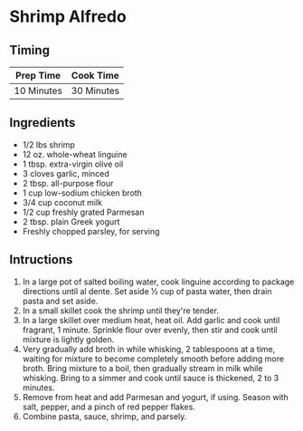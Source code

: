 # Shrimp Alfredo

## Timing

| Prep Time  | Cook Time  |
| ---------- | ---------- |
| 10 Minutes | 30 Minutes |

## Ingredients

- 1/2 lbs shrimp
- 12 oz. whole-wheat linguine
- 1 tbsp. extra-virgin olive oil
- 3 cloves garlic, minced
- 2 tbsp. all-purpose flour
- 1 cup low-sodium chicken broth
- 3/4 cup coconut milk
- 1/2 cup freshly grated Parmesan
- 2 tbsp. plain Greek yogurt
- Freshly chopped parsley, for serving

## Intructions

1. In a large pot of salted boiling water, cook linguine according to package directions until al dente. Set aside ½ cup of pasta water, then drain pasta and set aside. 
2. In a small skillet cook the shrimp until they're tender.
3. In a large skillet over medium heat, heat oil. Add garlic and cook until fragrant, 1 minute. Sprinkle flour over evenly, then stir and cook until mixture is lightly golden. 
4. Very gradually add broth in while whisking, 2 tablespoons at a time, waiting for mixture to become completely smooth before adding more broth. Bring mixture to a boil, then gradually stream in milk while whisking. Bring to a simmer and cook until sauce is thickened, 2 to 3 minutes. 
5. Remove from heat and add Parmesan and yogurt, if using. Season with salt, pepper, and a pinch of red pepper flakes. 
6. Combine pasta, sauce, shrimp, and parsely.
